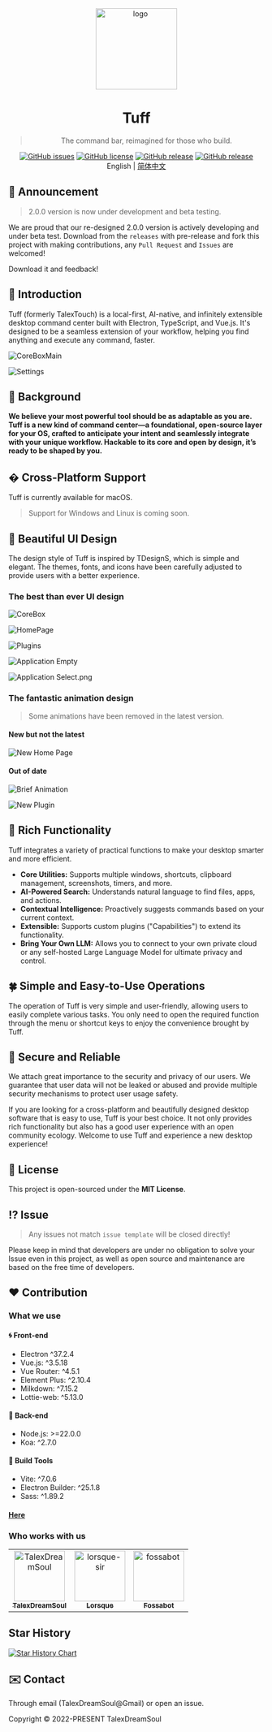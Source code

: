 <div align="center">

  <img width="160" src="https://files.catbox.moe/2el8uf.png" alt="logo">

  <h1>Tuff</h1>

  > The command bar, reimagined for those who build.

  [![GitHub issues](https://img.shields.io/github/issues/talex-touch/tuff?style=flat-square)](https://github.com/talex-touch/tuff/issues)
  [![GitHub license](https://img.shields.io/github/license/talex-touch/tuff?style=flat-square)](https://github.com/talex-touch/tuff/blob/main/LICENSE)
  [![GitHub release](https://img.shields.io/badge/release-2.1.0-42B883?style=flat-square)](https://github.com/talex-touch/tuff/releases)
  [![GitHub release](https://img.shields.io/badge/dev-2.1.0-64391A?style=flat-square)](https://github.com/talex-touch/tuff/discussions/35)
  <br>
  English | [简体中文](./README.zh-CN.md)
</div>

## 📌 Announcement

> 2.0.0 version is now under development and beta testing.

We are proud that our re-designed 2.0.0 version is actively developing and under beta test.
Download from the `releases` with pre-release and fork this project with making contributions, any `Pull Request` and `Issues` are welcomed!

Download it and feedback!

## 🔷 Introduction

Tuff (formerly TalexTouch) is a local-first, AI-native, and infinitely extensible desktop command center built with Electron, TypeScript, and Vue.js. It's designed to be a seamless extension of your workflow, helping you find anything and execute any command, faster.

![CoreBoxMain](./shots/CoreBox%20AppRoundMainSo.png)

![Settings](./shots/SettingsSo.png)

## 🚀 Background

**We believe your most powerful tool should be as adaptable as you are. Tuff is a new kind of command center—a foundational, open-source layer for your OS, crafted to anticipate your intent and seamlessly integrate with your unique workflow. Hackable to its core and open by design, it’s ready to be shaped by you.**

## �️ Cross-Platform Support

Tuff is currently available for macOS.

> Support for Windows and Linux is coming soon.

## 🦋 Beautiful UI Design

The design style of Tuff is inspired by TDesignS, which is simple and elegant. The themes, fonts, and icons have been carefully adjusted to provide users with a better experience.

### The best than ever UI design

![CoreBox](https://files.catbox.moe/a2tbvh.png)

![HomePage](https://files.catbox.moe/ig0ipw.png)

![Plugins](https://files.catbox.moe/8ltyn1.png)

![Application Empty](https://files.catbox.moe/ih8nj9.png)

![Application Select.png](https://files.catbox.moe/fh19zg.png)

### The fantastic animation design

> Some animations have been removed in the latest version.

#### New but not the latest

![New Home Page](https://files.catbox.moe/3dylgz.gif)

#### Out of date

![Brief Animation](https://files.catbox.moe/e19hr1.gif)

![New Plugin](https://files.catbox.moe/xksrfv.gif)


## 🗻 Rich Functionality

Tuff integrates a variety of practical functions to make your desktop smarter and more efficient.
- **Core Utilities:** Supports multiple windows, shortcuts, clipboard management, screenshots, timers, and more.
- **AI-Powered Search:** Understands natural language to find files, apps, and actions.
- **Contextual Intelligence:** Proactively suggests commands based on your current context.
- **Extensible:** Supports custom plugins ("Capabilities") to extend its functionality.
- **Bring Your Own LLM:** Allows you to connect to your own private cloud or any self-hosted Large Language Model for ultimate privacy and control.

## 🍀 Simple and Easy-to-Use Operations

The operation of Tuff is very simple and user-friendly, allowing users to easily complete various tasks. You only need to open the required function through the menu or shortcut keys to enjoy the convenience brought by Tuff.

## 🔐 Secure and Reliable

We attach great importance to the security and privacy of our users. We guarantee that user data will not be leaked or abused and provide multiple security mechanisms to protect user usage safety.

If you are looking for a cross-platform and beautifully designed desktop software that is easy to use, Tuff is your best choice. It not only provides rich functionality but also has a good user experience with an open community ecology. Welcome to use Tuff and experience a new desktop experience!

## 🤝 License

This project is open-sourced under the **MIT License**.


## ⁉️ Issue

> Any issues not match `issue template` will be closed directly!

Please keep in mind that developers are under no obligation to solve your Issue even in this project, as well as open source and maintenance are based on the free time of developers.

## ❤️ Contribution

### What we use

#### 🌀 Front-end

- Electron ^37.2.4
- Vue.js: ^3.5.18
- Vue Router: ^4.5.1
- Element Plus: ^2.10.4
- Milkdown: ^7.15.2
- Lottie-web: ^5.13.0

#### 💠 Back-end

- Node.js: >=22.0.0
- Koa: ^2.7.0

#### 🔧 Build Tools

- Vite: ^7.0.6
- Electron Builder: ^25.1.8
- Sass: ^1.89.2

#### [Here](./.github/docs/contribution/CONTRIBUTING.md)

### Who works with us

<!-- readme: collaborators,contributors -start -->
<table>
<tr>
    <td align="center">
        <a href="https://github.com/TalexDreamSoul">
            <img src="https://avatars.githubusercontent.com/u/59305952?v=4" width="100;" alt="TalexDreamSoul"/>
            <br />
            <sub><b>TalexDreamSoul</b></sub>
        </a>
    </td>
    <td align="center">
        <a href="https://github.com/lorsque-sir">
            <img src="https://avatars.githubusercontent.com/u/59496171?v=4" width="100;" alt="lorsque-sir"/>
            <br />
            <sub><b>Lorsque</b></sub>
        </a>
    </td>
    <td align="center">
        <a href="https://github.com/fossabot">
            <img src="https://avatars.githubusercontent.com/u/29791463?v=4" width="100;" alt="fossabot"/>
            <br />
            <sub><b>Fossabot</b></sub>
        </a>
    </td></tr>
</table>
<!-- readme: collaborators,contributors -end -->

## Star History

<a href="https://www.star-history.com/#talex-touch/tuff&Date">
 <picture>
   <source media="(prefers-color-scheme: dark)" srcset="https://api.star-history.com/svg?repos=talex-touch/tuff&type=Date&theme=dark" />
   <source media="(prefers-color-scheme: light)" srcset="https://api.star-history.com/svg?repos=talex-touch/tuff&type=Date" />
   <img alt="Star History Chart" src="https://api.star-history.com/svg?repos=talex-touch/tuff&type=Date" />
 </picture>
</a>

## ✉️ Contact

Through email (TalexDreamSoul@Gmail) or open an issue.

Copyright © 2022-PRESENT TalexDreamSoul
